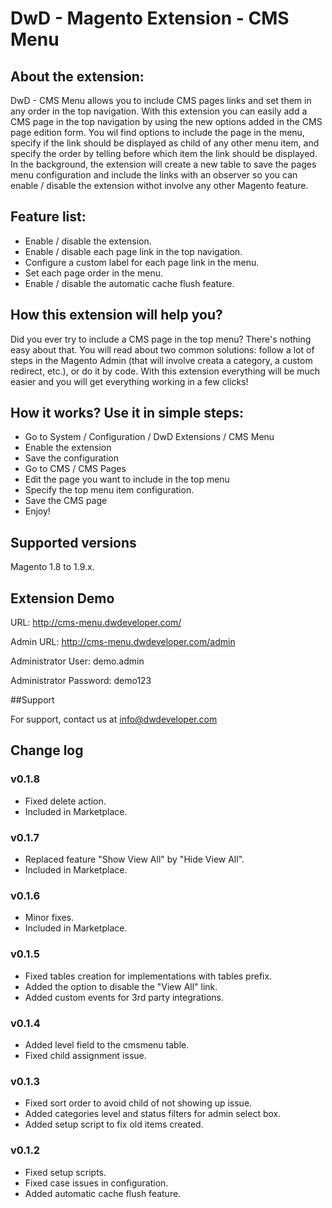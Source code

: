 # DwD - Magento Extension - CMS Menu

## About the extension:

DwD - CMS Menu allows you to include CMS pages links and set them in any order in the top navigation. With this extension you can easily add a CMS page in the top navigation by using the new options added in the CMS page edition form. You wil find options to include the page in the menu, specify if the link should be displayed as child of any other menu item, and specify the order by telling before which item the link should be displayed. In the background, the extension will create a new table to save the pages menu configuration and include the links with an observer so you can enable / disable the extension withot involve any other Magento feature.

## Feature list:
- Enable / disable the extension.
- Enable / disable each page link in the top navigation.
- Configure a custom label for each page link in the menu.
- Set each page order in the menu.
- Enable / disable the automatic cache flush feature.

## How this extension will help you?

Did you ever try to include a CMS page in the top menu? There's nothing easy about that. You will read about two common solutions: follow a lot of steps in the Magento Admin (that will involve creata a category, a custom redirect, etc.), or do it by code. With this extension everything will be much easier and you will get everything working in a few clicks!

## How it works? Use it in simple steps:

- Go to System / Configuration / DwD Extensions / CMS Menu
- Enable the extension
- Save the configuration
- Go to CMS / CMS Pages
- Edit the page you want to include in the top menu
- Specify the top menu item configuration.
- Save the CMS page
- Enjoy!

## Supported versions

Magento 1.8 to 1.9.x.

## Extension Demo

URL: <a href="http://cms-menu.dwdeveloper.com/" target="_blank">http://cms-menu.dwdeveloper.com/</a>

Admin URL: <a href="http://cms-menu.dwdeveloper.com/admin" target="_blank">http://cms-menu.dwdeveloper.com/admin</a>

Administrator User: demo.admin

Administrator Password: demo123

##Support

For support, contact us at <a href="mailto:info@dwdeveloper.com">info@dwdeveloper.com</a>

## Change log

### v0.1.8
- Fixed delete action.
- Included in Marketplace.

### v0.1.7
- Replaced feature "Show View All" by "Hide View All".
- Included in Marketplace.

### v0.1.6
- Minor fixes.
- Included in Marketplace.

### v0.1.5
- Fixed tables creation for implementations with tables prefix.
- Added the option to disable the "View All" link.
- Added custom events for 3rd party integrations.

### v0.1.4
- Added level field to the cmsmenu table.
- Fixed child assignment issue.

### v0.1.3
- Fixed sort order to avoid child of not showing up issue.
- Added categories level and status filters for admin select box.
- Added setup script to fix old items created.

### v0.1.2
- Fixed setup scripts.
- Fixed case issues in configuration.
- Added automatic cache flush feature.
